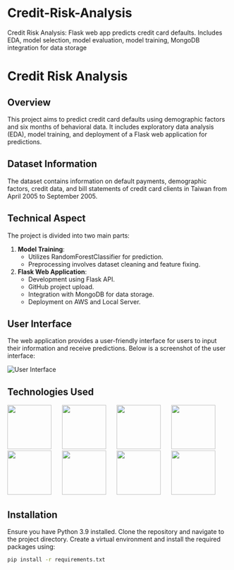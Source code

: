 # Credit-Risk-Analysis
Credit Risk Analysis: Flask web app predicts credit card defaults. Includes EDA, model selection, model evaluation,   model training, MongoDB integration for data storage

# Credit Risk Analysis

## Overview
This project aims to predict credit card defaults using demographic factors and six months of behavioral data. It includes exploratory data analysis (EDA), model training, and deployment of a Flask web application for predictions.

## Dataset Information
The dataset contains information on default payments, demographic factors, credit data, and bill statements of credit card clients in Taiwan from April 2005 to September 2005.

## Technical Aspect
The project is divided into two main parts:
1. **Model Training**:
   - Utilizes RandomForestClassifier for prediction.
   - Preprocessing involves dataset cleaning and feature fixing.
2. **Flask Web Application**:
   - Development using Flask API.
   - GitHub project upload.
   - Integration with MongoDB for data storage.
   - Deployment on AWS and Local Server.

## User Interface
The web application provides a user-friendly interface for users to input their information and receive predictions. Below is a screenshot of the user interface:

![User Interface]("D:\Project\new_projects\Credit_Risk_Prediction\UI.png")

## Technologies Used

[<img target="_blank" src="https://www.python.org/static/img/python-logo.png" width=100 style="margin-right: 20px;">](https://www.python.org/)    [<img target="_blank" src="https://flask.palletsprojects.com/en/2.0.x/_images/flask-logo.png" width=100 style="margin-right: 20px;">](https://flask.palletsprojects.com/en/2.0.x/)    [<img target="_blank" src="https://www.mongodb.com/assets/images/global/favicon.ico" width=100 style="margin-right: 20px;">](https://www.mongodb.com/)    [<img target="_blank" src="https://scikit-learn.org/stable/_static/scikit-learn-logo-small.png" width=100 style="margin-right: 20px;">](https://scikit-learn.org/stable/)    [<img target="_blank" src="https://pandas.pydata.org/static/img/pandas_mark.svg" width=100 style="margin-right: 20px;">](https://pandas.pydata.org/)    [<img target="_blank" src="https://numpy.org/images/logo.svg" width=100 style="margin-right: 20px;">](https://numpy.org/)    [<img target="_blank" src="https://upload.wikimedia.org/wikipedia/commons/3/38/HTML5_Badge.svg" width=100 style="margin-right: 20px;">](https://developer.mozilla.org/en-US/docs/Web/Guide/HTML/HTML5)    [<img target="_blank" src="https://upload.wikimedia.org/wikipedia/commons/d/d5/CSS3_logo_and_wordmark.svg" width=100 style="margin-right: 20px;">](https://developer.mozilla.org/en-US/docs/Web/CSS)


## Installation
Ensure you have Python 3.9 installed. Clone the repository and navigate to the project directory. Create a virtual environment and install the required packages using:
```bash
pip install -r requirements.txt

